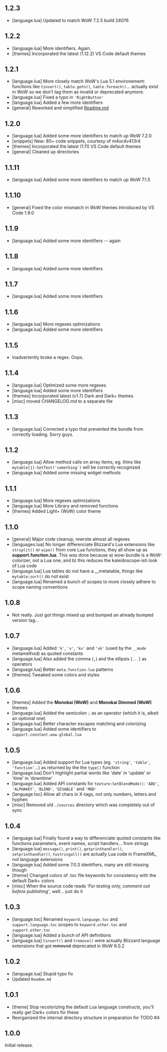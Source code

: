 ## 1.2.3
- [language.lua] Updated to match WoW 7.2.5 build 24076

## 1.2.2
- [language.lua] More identifiers. Again.
- [themes] Incorporated the latest (1.12.2) VS Code default themes

## 1.2.1
- [language.lua] More closely match WoW's Lua 5.1 environement: functions like `tinsert()`, `table.getn()`, `table.foreach()`... actually exist in WoW so we don't tag them as invalid or deprecated anymore.
- [language.lua] Fixed a typo in `'RightButton'`
- [language.lua] Added a few more identifiers
- [general] Reworked and simplified [Readme.md](Readme.md)

## 1.2.0
- [language.lua] Added some more identifiers to match up WoW 7.2.0
- [snippets] New: 80+ code snippets, courtesy of m4xc4v413r4
- [themes] Incorporated the latest (1.11) VS Code default themes
- [general] Cleaned up directories

## 1.1.11
- [language.lua] Added some more identifiers to match up WoW 7.1.5

## 1.1.10
- [general] Fixed the color mismatch in WoW themes introduced by VS Code 1.9.0

## 1.1.9
- [language.lua] Added some more identifiers -- again

## 1.1.8
- [language.lua] Added some more identifiers

## 1.1.7
- [language.lua] Added some more identifiers

## 1.1.6
- [language.lua] More regexes optimizations
- [language.lua] Added some more identifiers

## 1.1.5
- Inadvertently broke a regex. Oops.

## 1.1.4
- [language.lua] Optimized some more regexes
- [language.lua] Added some more identifiers
- [themes] Incorporated latest (v1.7) Dark and Dark+ themes
- [misc] moved CHANGELOG.md to a separate file

## 1.1.3
- [language.lua] Corrected a typo that prevented the bundle from correctly loading. Sorry guys.

## 1.1.2
- [language.lua] Allow method calls on array items, eg. thins like `mytable[1]:SetText('something')` will be correctly recognized
- [language.lua] Added some missing widget methods

## 1.1.1
- [language.lua] More regexes optimizations
- [language.lua] More Library and removed functions
- [themes] Added Light+ (WoW) color theme

## 1.1.0
- [general] Major code cleanup, rewrote almost all regexes
- [languages.lua] No longer differenciate Blizzard's Lua extensions like `strsplit()` or `wipe()` from core Lua functions, they all show up as **support.function.lua**. This was done because a) wow-bundle is a WoW-colorizer, not a Lua one; and b) this reduces the kaleidoscope-ish look of Lua code
- [language.lua] Lua tables do not have a __metatable, things like `mytable:sort()` do not exist
- [language.lua] Renamed a bunch of scopes to more closely adhere to scope naming conventions

## 1.0.8
- Not really. Just got things mixed up and bumped an already bumped version tag...

## 1.0.7
- [language.lua] Added `'k'`, `'v'`, `'kv'` and `'vk'` (used by the `__mode` metamethod) as quoted constants
- [language.lua] Also added the comma (`,`) and the ellipsis (`...`) as operators
- [language.lua] Better `meta.function.lua` patterns
- [themes] Tweaked some colors and styles

## 1.0.6
- [themes] Added the **Monokai (WoW)** and **Monokai Dimmed (WoW)** themes
- [language.lua] Added the semicolon `;` as an operator (which it is, albeit an optional one)
- [language.lua] Better character escapes matching and colorizing
- [language.lua] Added some identifiers to `support.constant.wow.global.lua`

## 1.0.5
- [language.lua] Added support for Lua types (eg. `'string'`, `'table'`, `'function'`...) as returned by the the `type()` function
- [language.lua] Don't highlight partial words like 'date' in 'update' or 'time' in 'downtime'
- [language.lua] Added API constants for `texture:SetBlendMode()`: `'ADD'`, `'ALPHAKEY'`, `'BLEND'`, `'DISABLE'` and `'MOD'`
- [language.toc] Allow all chars in X-tags, not only numbers, letters and hyphen
- [misc] Removed old `./sources` directory which was completely out of sync

## 1.0.4
- [language.lua] Finally found a way to differenciate quoted constants like functions parameters, event names, script handlers... from strings
- [language.lua] `message()`, `print()`, `getprinthandler()`, `setprinthandler()`, `tostringall()` are actually Lua code in FrameXML, not language extensions
- [language.lua] Added some 7.0.3 identifiers, many are still missing though
- [theme] Changed colors of .toc file keywords for consistency with the default Dark+ colors
- [misc] When the source code reads _'For testing only, comment out before publishing'_, well... just do it

## 1.0.3
- [language.toc] Renamed `keyword.language.toc` and `support.language.toc` scopes to `keyword.other.toc` and `support.other.toc`
- [language.lua] Added a bunch of API definitions
- [language.lua] `tinsert()` and `tremove()` were actually Blizzard language extensions that got ~~removed~~ deprecated in WoW 6.0.2

## 1.0.2
- [language.lua] Stupid typo fix
- Updated `Readme.md`

## 1.0.1
- [theme] Stop recolorizing the default Lua language constructs, you'll really get Dark+ colors for these
- Reorganized the internal directory structure in preparation for TODO #4

## 1.0.0
Initial release.
